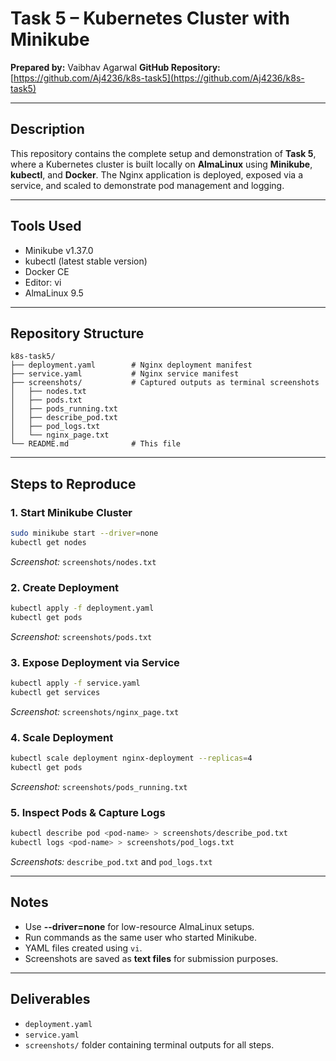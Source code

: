 # Task 5 – Kubernetes Cluster with Minikube

**Prepared by:** Vaibhav Agarwal
**GitHub Repository:** [https://github.com/Aj4236/k8s-task5](https://github.com/Aj4236/k8s-task5)

---

## Description

This repository contains the complete setup and demonstration of **Task 5**, where a Kubernetes cluster is built locally on **AlmaLinux** using **Minikube**, **kubectl**, and **Docker**. The Nginx application is deployed, exposed via a service, and scaled to demonstrate pod management and logging.

---

## Tools Used

* Minikube v1.37.0
* kubectl (latest stable version)
* Docker CE
* Editor: vi
* AlmaLinux 9.5

---

## Repository Structure

```
k8s-task5/
├── deployment.yaml        # Nginx deployment manifest
├── service.yaml           # Nginx service manifest
├── screenshots/           # Captured outputs as terminal screenshots
│   ├── nodes.txt
│   ├── pods.txt
│   ├── pods_running.txt
│   ├── describe_pod.txt
│   ├── pod_logs.txt
│   └── nginx_page.txt
└── README.md              # This file
```

---

## Steps to Reproduce

### 1. Start Minikube Cluster

```bash
sudo minikube start --driver=none
kubectl get nodes
```

*Screenshot:* `screenshots/nodes.txt`

### 2. Create Deployment

```bash
kubectl apply -f deployment.yaml
kubectl get pods
```

*Screenshot:* `screenshots/pods.txt`

### 3. Expose Deployment via Service

```bash
kubectl apply -f service.yaml
kubectl get services
```

*Screenshot:* `screenshots/nginx_page.txt`

### 4. Scale Deployment

```bash
kubectl scale deployment nginx-deployment --replicas=4
kubectl get pods
```

*Screenshot:* `screenshots/pods_running.txt`

### 5. Inspect Pods & Capture Logs

```bash
kubectl describe pod <pod-name> > screenshots/describe_pod.txt
kubectl logs <pod-name> > screenshots/pod_logs.txt
```

*Screenshots:* `describe_pod.txt` and `pod_logs.txt`

---

## Notes

* Use **--driver=none** for low-resource AlmaLinux setups.
* Run commands as the same user who started Minikube.
* YAML files created using `vi`.
* Screenshots are saved as **text files** for submission purposes.

---

## Deliverables

* `deployment.yaml`
* `service.yaml`
* `screenshots/` folder containing terminal outputs for all steps.

